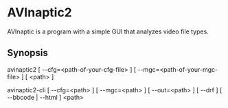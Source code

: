 # AVInaptic2

AVInaptic is a program with a simple GUI that analyzes video file types.

## Synopsis

avinaptic2 [ --cfg=\<path-of-your-cfg-file\> ] [ --mgc=\<path-of-your-mgc-file\> ] [ \<path\> ]

avinaptic2-cli [ --cfg=\<path\> ] [ --mgc=\<path\> ] [ --out=\<path\> ] [ --drf ] [ --bbcode | --html ] \<path\>
